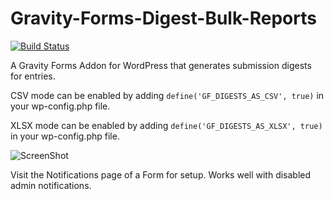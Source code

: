 Gravity-Forms-Digest-Bulk-Reports
=================================

[![Build Status](https://travis-ci.org/soulseekah/Gravity-Forms-Digest-Bulk-Reports.png?branch=master)](https://travis-ci.org/soulseekah/Gravity-Forms-Digest-Bulk-Reports)

A Gravity Forms Addon for WordPress that generates submission digests for entries.

CSV mode can be enabled by adding `define('GF_DIGESTS_AS_CSV', true)` in your wp-config.php file.

XLSX mode can be enabled by adding `define('GF_DIGESTS_AS_XLSX', true)` in your wp-config.php file.

![ScreenShot](https://cloud.githubusercontent.com/assets/1967105/3730465/522cf062-16d2-11e4-8898-c65bb53e5933.png)

Visit the Notifications page of a Form for setup. Works well with disabled admin notifications.

